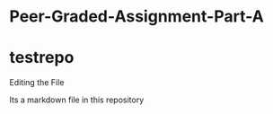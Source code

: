 # Peer-Graded-Assignment-Part-A
# testrepo
Editing the File

Its a markdown file in this repository
